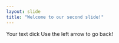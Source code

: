 ```yaml
---
layout: slide
title: "Welcome to our second slide!"
---
```

Your text
dick
Use the left arrow to go back!
